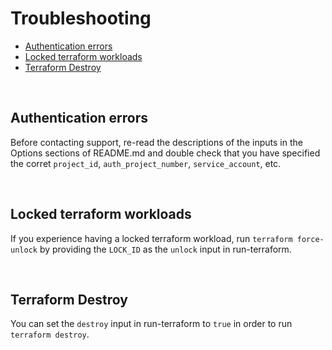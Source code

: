 # Troubleshooting
- [Authentication errors](#authentication-errors)
- [Locked terraform workloads](#locked-terraform-workloads)
- [Terraform Destroy](#terraform-destroy)

<br/>

## Authentication errors
Before contacting support, re-read the descriptions of the inputs in the Options sections of README.md and double check that you have specified the corret `project_id`, `auth_project_number`, `service_account`, etc. 

<br/>

## Locked terraform workloads
If you experience having a locked terraform workload, run `terraform force-unlock` by providing the `LOCK_ID` as the `unlock` input in run-terraform.

<br/>

## Terraform Destroy
You can set the `destroy` input in run-terraform to `true` in order to run `terraform destroy`. 